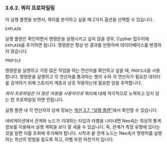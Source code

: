 
### 3.6.2. 쿼리 프로파일링 

이 실행 플랜을 보면서, 쿼리를 분석하고 싶을 때 2가지 옵션을 선택할 수 있습니다. 


```EXPLAIN```

실행 플랜은 확인하면서 명령문을 실행시키고 싶지 않을 경우, Cypher 접두어에 ```EXPLAIN```을 추가하면 됩니다. 명령문은 항상 빈 결과를 반환하며 데이터베이스를 변경하지 않습니다. 

```PROFILE```

명령문을 실행하고 가장 많은 작업을 하는 연산자를 확인하고 싶을 때, ```PROFILE```을 사용합니다. 
명령문을 실행하고 각 연산자를 통과하는 행의 수와 각 연산자가 필요한 데이터를 검색하기 위해 스토리지 계층과 상호 작용하는데 필요한 양을 추적합니다. 

*쿼리 프로파일은 더 많은 자원을 사용하므로* 쿼리에 대해 적극적으로 노력하고 있지 않는 한 프로파일링 하면 안됩니다.

실행 플랜 내 각 연산자의 상세 정보는 [섹션 3.7, “실행 플랜”](/execution-plans.md)에서 확인할 수 있습니다. 

네비게이션에서 관계와 노드가 기대하는 타입과 라벨을 나타내면 Neo4j는 최상의 통계 정보를 이용해서 실행 계획을 보다 잘 세울 수 있습니다. 즉, 관계가 특정 유형에 있다는 것을 알면 이를 조회에 추가해야 합니다. 시작과 끝 관계 노드는 Neo4j가 명령어를 실행하는 최선의 방법을 돕도록 하고, 라벨 또한 마찬가지 입니다. 
